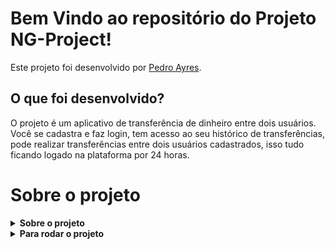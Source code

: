 # Bem Vindo ao repositório do Projeto NG-Project!

Este projeto foi desenvolvido por [Pedro Ayres](https://www.linkedin.com/in/pedroayresb/). 

## O que foi desenvolvido?

O projeto é um aplicativo de transferência de dinheiro entre dois usuários. Você se cadastra e faz login, tem acesso ao seu histórico de transferências, pode realizar transferências entre dois usuários cadastrados, isso tudo ficando logado na plataforma por 24 horas.

# Sobre o projeto

<details>
  <summary><strong>Sobre o projeto</strong></summary>

O projeto utiliza das tecnologias; JavaScript, TypeScript, Docker, Node.js, Postgres, Sequelize, JWS e React. Nao tenho muita experiencia com a implementacao de todas em conjunto, entao algumas funcoes podem nao ter sido executadas da maneira correta.

  <br />
</details>

<details>
  <summary><strong>Para rodar o projeto</strong></summary>

No repositorio do projeto, o arquivo `Start.sh` executa todos os comandos necessarios para visualização do projeto.

<summary> Linux </summary>
Para executa-lo, abra o terminal, execute o comando `chmod +x ./Start.sh` e entao `./Start.sh`, e todos os comandos devem ser executados da forma correta. Certifique-se de que as portas `3000`, `3002`, `5000` e `5432` estejam abertas; Elas sao as necessarias para a execucao do docker.

<summary> Windows </summary>
Execute o script Start.  Certifique-se de que as portas `3000`, `3002`, `5000` e `5432` estejam abertas; Elas sao as necessarias para a execucao do docker.


  <br />
</details>
